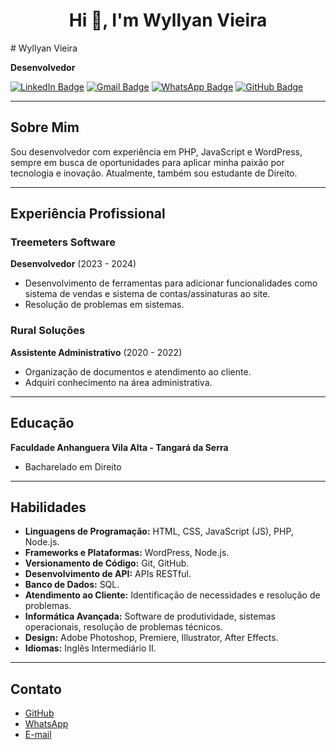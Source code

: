 <h1 align="center">Hi 👋, I'm Wyllyan Vieira</h1>
# Wyllyan Vieira

**Desenvolvedor**

[![LinkedIn Badge](https://img.shields.io/badge/-LinkedIn-blue?style=flat-square&logo=Linkedin&logoColor=white&link=https://www.linkedin.com/in/yourlinkedin)](https://www.linkedin.com/in/yourlinkedin) 
[![Gmail Badge](https://img.shields.io/badge/-Gmail-c14438?style=flat-square&logo=Gmail&logoColor=white&link=mailto:wyllyanvieira@hotmail.com)](mailto:wyllyanvieira@hotmail.com) 
[![WhatsApp Badge](https://img.shields.io/badge/-WhatsApp-25D366?style=flat-square&logo=WhatsApp&logoColor=white&link=http://wa.me/65998126608)](http://wa.me/65998126608) 
[![GitHub Badge](https://img.shields.io/badge/-GitHub-181717?style=flat-square&logo=github&logoColor=white&link=https://github.com/wyllyanvieira)](https://github.com/wyllyanvieira)

---

## Sobre Mim

Sou desenvolvedor com experiência em PHP, JavaScript e WordPress, sempre em busca de oportunidades para aplicar minha paixão por tecnologia e inovação. Atualmente, também sou estudante de Direito.

---

## Experiência Profissional

### Treemeters Software
**Desenvolvedor** (2023 - 2024)
- Desenvolvimento de ferramentas para adicionar funcionalidades como sistema de vendas e sistema de contas/assinaturas ao site.
- Resolução de problemas em sistemas.

### Rural Soluções
**Assistente Administrativo** (2020 - 2022)
- Organização de documentos e atendimento ao cliente.
- Adquiri conhecimento na área administrativa.

---

## Educação

**Faculdade Anhanguera Vila Alta - Tangará da Serra**
- Bacharelado em Direito

---

## Habilidades

- **Linguagens de Programação:** HTML, CSS, JavaScript (JS), PHP, Node.js.
- **Frameworks e Plataformas:** WordPress, Node.js.
- **Versionamento de Código:** Git, GitHub.
- **Desenvolvimento de API:** APIs RESTful.
- **Banco de Dados:** SQL.
- **Atendimento ao Cliente:** Identificação de necessidades e resolução de problemas.
- **Informática Avançada:** Software de produtividade, sistemas operacionais, resolução de problemas técnicos.
- **Design:** Adobe Photoshop, Premiere, Illustrator, After Effects.
- **Idiomas:** Inglês Intermediário II.

---

## Contato

- [GitHub](https://github.com/wyllyanvieira)
- [WhatsApp](http://wa.me/65998126608)
- [E-mail](mailto:wyllyanvieira@hotmail.com)
